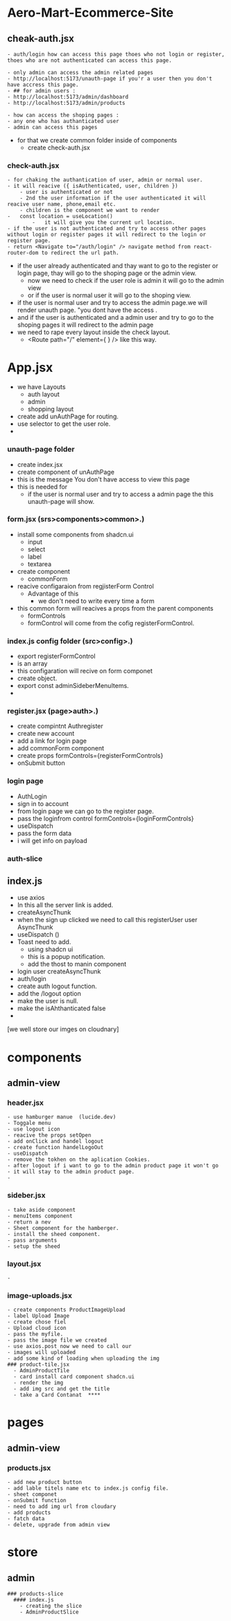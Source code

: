 # Aero-Mart-Ecommerce-Site

## cheak-auth.jsx

    - auth/login how can access this page thoes who not login or register, thoes who are not authenticated can access this page.

    - only admin can access the admin related pages
    - http://localhost:5173/unauth-page if you'r a user then you don't have accress this page.
    - ## for admin users :
    - http://localhost:5173/admin/dashboard
    - http://localhost:5173/admin/products

    - how can access the shoping pages :
    - any one who has authanticated user
    - admin can access this pages
  - for that we create common folder inside of components
    - create check-auth.jsx
  ### check-auth.jsx
    - for chaking the authantication of user, admin or normal user.
    - it will reacive ({ isAuthenticated, user, children }) 
        - user is authenticated or not
        - 2nd the user information if the user authenticated it will reacive user name, phone,email etc.
        - children is the component we want to render
    -   const location = useLocation()
            -   it will give you the current url location.
    - if the user is not authenticated and try to access other pages without login or register pages it will redirect to the login or register page.
    - return <Navigate to="/auth/login" /> navigate method from react-router-dom to redirect the url path.
  - if the user already authenticated and thay want to go to the register or login page, thay will go to the shoping page or the admin view.
      - now we need to check if the user role is admin it will go to the admin view
      - or if the user is normal user it will go to the shoping view.
  - if the user is normal user and try to access the admin page.we will render unauth page. "you dont have the access .
  - and if the user is authenticated and a admin user and try to go to the shoping pages it will redirect to the admin page
  - we need to rape every layout inside the check layout.
      - <Route
          path="/"
          element={
            <CheckAuth
              isAuthenticated={isAuthenticated}
              user={user}
            ></CheckAuth>
          }
        /> like this way.


# App.jsx
  - we have Layouts
    - auth layout
    - admin
    - shopping layout 
  - create add unAuthPage  for routing.
  - use selector to get the user role.
  - 
  
### unauth-page folder
  - create index.jsx
  - create component of unAuthPage
  - this is the message You don't have access to view this page
  - this is needed for
      - if the user is normal user and try to access a admin page the this unauth-page will show.

### form.jsx (srs>components>common>.)
  - install some components from shadcn.ui
    - input
    - select
    - label
    - textarea
  - create component 
    - commonForm
  - reacive configaraion from regjisterForm Control
    - Advantage of this
      - we don't need to write every time a form
  - this common form will reacives a props from the parent components
    - formControls
    - formControl will come from the cofig registerFormControl.

### index.js config folder (src>config>.)
  - export registerFormControl 
  - is an array
  - this configaration will recive on form componet
  - create object.
  - export const adminSideberMenuItems.
  - 


### register.jsx (page>auth>.)
  - create compintnt Authregister
  - create new account
  - add a link for login page
  - add commonForm component
  - create props formControls={registerFormControls}
  - onSubmit button
  

### login page
  - AuthLogin
  - sign in to account 
  - from login page we can go to the register page.
  - pass the loginfrom control   formControls={loginFormControls}
  - useDispatch
  - pass the form data 
  - i will get info on payload


### auth-slice 
  ## index.js
  - use axios
  - In this all the server link is added.
  - createAsyncThunk 
  - when the sign up clicked we need to call this registerUser user AsyncThunk
  -  useDispatch ()
  -  Toast need to add.
     -  using shadcn ui
     -  this is a popup notification.
     -  add the thost to manin component
  - login user createAsyncThunk 
  - auth/login
  - create auth logout function.
  - add the /logout option
  - make the user is null.
  - make the isAhthanticated false
  - 

[we well store our imges on cloudnary]

# components
  ## admin-view
  ### header.jsx
    - use hamburger manue  (lucide.dev)
    - Toggale menu
    - use logout icon
    - reacive the props setOpen
    - add onClick and handel logout
    - create function handelLogoOut
    - useDispatch
    - remove the tokhen on the aplication Cookies.
    - after logout if i want to go to the admin product page it won't go
    - it will stay to the admin product page.
    - 
  ### sideber.jsx
    - take aside component
    - menuItems component
    - return a nev
    - Sheet component for the hamberger.
    - install the sheed component.
    - pass arguments
    - setup the sheed 
  ### layout.jsx
    - 
  ### image-uploads.jsx
    - create components ProductImageUpload
    - label Upload Image
    - create chose fiel 
    - Upload cloud icon
    - pass the myfile.
    - pass the image file we created
    - use axios.post now we need to call our 
    - images will uploaded
    - add some kind of loading when uploading the img
    ### product-tile.jsx
      - AdminProductTile
      - card install card component shadcn.ui
      - render the img
      - add img src and get the title
      - take a Card Contanat  ****


# pages
  ## admin-view
  ### products.jsx
    - add new product button
    - add lable titels name etc to index.js config file.
    - sheet componet
    - onSubmit function
    - need to add img url from cloudary
    - add products
    - fatch data
    - delete, upgrade from admin view
# store
  ## admin
    ### products-slice
      #### index.js
        - creating the slice
        - AdminProductSlice

